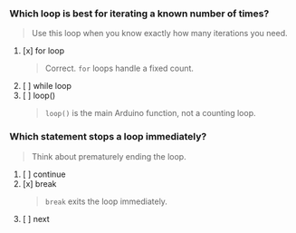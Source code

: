 ### Which loop is best for iterating a known number of times?
> Use this loop when you know exactly how many iterations you need.
1. [x] for loop
    > Correct. `for` loops handle a fixed count.
1. [ ] while loop
1. [ ] loop()
    > `loop()` is the main Arduino function, not a counting loop.

### Which statement stops a loop immediately?
> Think about prematurely ending the loop.
1. [ ] continue
1. [x] break
    > `break` exits the loop immediately.
1. [ ] next
